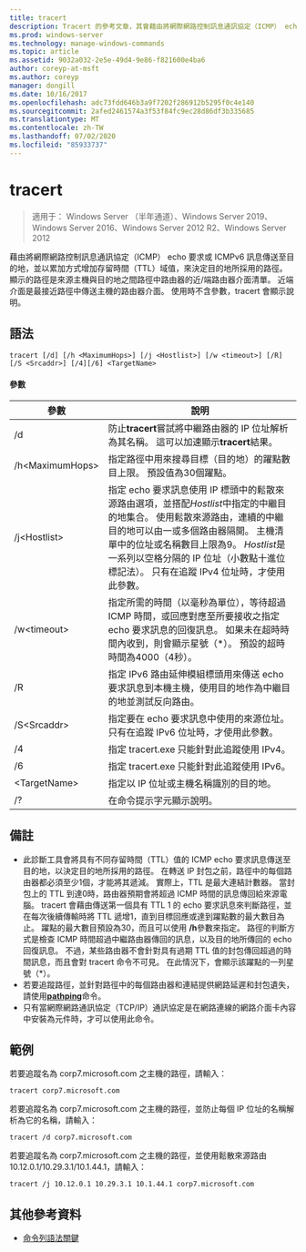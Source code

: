 ```yaml
---
title: tracert
description: Tracert 的參考文章，其會藉由將網際網路控制訊息通訊協定（ICMP） echo 要求或 ICMPv6 訊息傳送至目的地，並以累加方式增加存留時間（TTL）域值，來決定目的地所採用的路徑。
ms.prod: windows-server
ms.technology: manage-windows-commands
ms.topic: article
ms.assetid: 9032a032-2e5e-49d4-9e86-f821600e4ba6
author: coreyp-at-msft
ms.author: coreyp
manager: dongill
ms.date: 10/16/2017
ms.openlocfilehash: adc73fdd646b3a9f7202f286912b5295f0c4e140
ms.sourcegitcommit: 2afed2461574a3f53f84fc9ec28d86df3b335685
ms.translationtype: MT
ms.contentlocale: zh-TW
ms.lasthandoff: 07/02/2020
ms.locfileid: "85933737"
---
```

# <a name="tracert"></a>tracert

> 適用于： Windows Server （半年通道）、Windows Server 2019、Windows Server 2016、Windows Server 2012 R2、Windows Server 2012

藉由將網際網路控制訊息通訊協定（ICMP） echo 要求或 ICMPv6 訊息傳送至目的地，並以累加方式增加存留時間（TTL）域值，來決定目的地所採用的路徑。 顯示的路徑是來源主機與目的地之間路徑中路由器的近/端路由器介面清單。 近端介面是最接近路徑中傳送主機的路由器介面。 使用時不含參數，tracert 會顯示說明。


## <a name="syntax"></a>語法

```
tracert [/d] [/h <MaximumHops>] [/j <Hostlist>] [/w <timeout>] [/R] [/S <Srcaddr>] [/4][/6] <TargetName>
```

#### <a name="parameters"></a>參數

|參數|說明|
|-------|--------|
|/d|防止**tracert**嘗試將中繼路由器的 IP 位址解析為其名稱。 這可以加速顯示**tracert**結果。|
|/h\<MaximumHops>|指定路徑中用來搜尋目標（目的地）的躍點數目上限。 預設值為30個躍點。|
|/j\<Hostlist>|指定 echo 要求訊息使用 IP 標頭中的鬆散來源路由選項，並搭配*Hostlist*中指定的中繼目的地集合。 使用鬆散來源路由，連續的中繼目的地可以由一或多個路由器隔開。 主機清單中的位址或名稱數目上限為9。 *Hostlist*是一系列以空格分隔的 IP 位址（小數點十進位標記法）。 只有在追蹤 IPv4 位址時，才使用此參數。|
|/w\<timeout>|指定所需的時間（以毫秒為單位），等待超過 ICMP 時間，或回應對應至所要接收之指定 echo 要求訊息的回復訊息。 如果未在超時時間內收到，則會顯示星號（*）。 預設的超時時間為4000（4秒）。|
|/R|指定 IPv6 路由延伸模組標頭用來傳送 echo 要求訊息到本機主機，使用目的地作為中繼目的地並測試反向路由。|
|/S\<Srcaddr>|指定要在 echo 要求訊息中使用的來源位址。 只有在追蹤 IPv6 位址時，才使用此參數。|
|/4|指定 tracert.exe 只能針對此追蹤使用 IPv4。|
|/6|指定 tracert.exe 只能針對此追蹤使用 IPv6。|
|\<TargetName>|指定以 IP 位址或主機名稱識別的目的地。|
|/?|在命令提示字元顯示說明。|

## <a name="remarks"></a>備註

- 此診斷工具會將具有不同存留時間（TTL）值的 ICMP echo 要求訊息傳送至目的地，以決定目的地所採用的路徑。 在轉送 IP 封包之前，路徑中的每個路由器都必須至少1個，才能將其遞減。 實際上，TTL 是最大連結計數器。 當封包上的 TTL 到達0時，路由器預期會將超過 ICMP 時間的訊息傳回給來源電腦。 tracert 會藉由傳送第一個具有 TTL 1 的 echo 要求訊息來判斷路徑，並在每次後續傳輸時將 TTL 遞增1，直到目標回應或達到躍點數的最大數目為止。 躍點的最大數目預設為30，而且可以使用 **/h**參數來指定。 路徑的判斷方式是檢查 ICMP 時間超過中繼路由器傳回的訊息，以及目的地所傳回的 echo 回復訊息。 不過，某些路由器不會針對具有過期 TTL 值的封包傳回超過的時間訊息，而且會對 tracert 命令不可見。 在此情況下，會顯示該躍點的一列星號（*）。
- 若要追蹤路徑，並針對路徑中的每個路由器和連結提供網路延遲和封包遺失，請使用[**pathping**](pathping.md)命令。
- 只有當網際網路通訊協定（TCP/IP）通訊協定是在網路連線的網路介面卡內容中安裝為元件時，才可以使用此命令。

## <a name="examples"></a>範例

若要追蹤名為 corp7.microsoft.com 之主機的路徑，請輸入：
```
tracert corp7.microsoft.com
```
若要追蹤名為 corp7.microsoft.com 之主機的路徑，並防止每個 IP 位址的名稱解析為它的名稱，請輸入：
```
tracert /d corp7.microsoft.com
```
若要追蹤名為 corp7.microsoft.com 之主機的路徑，並使用鬆散來源路由 10.12.0.1/10.29.3.1/10.1.44.1，請輸入：
```
tracert /j 10.12.0.1 10.29.3.1 10.1.44.1 corp7.microsoft.com
```

## <a name="additional-references"></a>其他參考資料

- [命令列語法關鍵](command-line-syntax-key.md)
